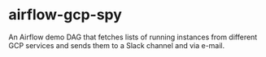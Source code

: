 # airflow-gcp-spy
An Airflow demo DAG that fetches lists of running instances from different GCP services and sends them to a Slack channel and via e-mail.
